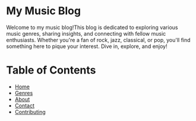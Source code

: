 

<div style="background-image: url((https://www.google.com/imgres?imgurl=https%3A%2F%2Fcdn-images.dzcdn.net%2Fimages%2Fcover%2Fc8c14eddd87616a1dda62761178f4b6b%2F500x500.jpg&tbnid=QF8dTyKE4NaeQM&vet=1&imgrefurl=https%3A%2F%2Fwww.deezer.com%2Fen%2Falbum%2F411996937&docid=pxHLUC3cJYplFM&w=500&h=500&source=sh%2Fx%2Fim%2Fm1%2F0&kgs=946cd05cd94c1dce)'); padding: 20px; border-radius: 10px;">


# My Music Blog

Welcome to my music blog!This blog is dedicated to exploring various music genres, sharing insights, and connecting with fellow music enthusiasts. Whether you're a fan of rock, jazz, classical, or pop, you'll find something here to pique your interest. Dive in, explore, and enjoy!

# Table of Contents
- [Home](#home)
- [Genres](#genres)
- [About](#about)
- [Contact](#contact)
- [Contributing](#contributing)



